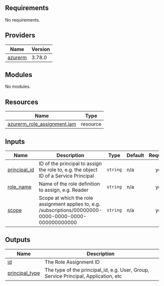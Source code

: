 <!-- BEGIN_TF_DOCS -->
## Requirements

No requirements.

## Providers

| Name | Version |
|------|---------|
| <a name="provider_azurerm"></a> [azurerm](#provider\_azurerm) | 3.78.0 |

## Modules

No modules.

## Resources

| Name | Type |
|------|------|
| [azurerm_role_assignment.iam](https://registry.terraform.io/providers/hashicorp/azurerm/latest/docs/resources/role_assignment) | resource |

## Inputs

| Name | Description | Type | Default | Required |
|------|-------------|------|---------|:--------:|
| <a name="input_principal_id"></a> [principal\_id](#input\_principal\_id) | ID of the principal to assign the role to, e.g. the object ID of a Service Principal | `string` | n/a | yes |
| <a name="input_role_name"></a> [role\_name](#input\_role\_name) | Name of the role definition to assign, e.g. Reader | `string` | n/a | yes |
| <a name="input_scope"></a> [scope](#input\_scope) | Scope at which the role assignment applies to, e.g. /subscriptions/00000000-0000-0000-0000-000000000000 | `string` | n/a | yes |

## Outputs

| Name | Description |
|------|-------------|
| <a name="output_id"></a> [id](#output\_id) | The Role Assignment ID |
| <a name="output_principal_type"></a> [principal\_type](#output\_principal\_type) | The type of the principal\_id, e.g. User, Group, Service Principal, Application, etc |
<!-- END_TF_DOCS -->